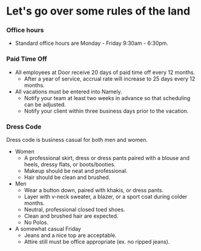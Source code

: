 # Let's go over some rules of the land

### Office hours

* Standard office hours are Monday - Friday 9:30am - 6:30pm.

### Paid Time Off

* All employees at Door receive 20 days of paid time off every 12 months. 
  * After a year of service, accrual rate will increase to 25 days every 12 months.
* All vacations must be entered into Namely.
  * Notify your team at least two weeks in advance so that scheduling can be adjusted.
  * Notify your client within three business days prior to the vacation.

### Dress Code

Dress code is business casual for both men and women.

* Women
  * A professional skirt, dress or dress pants paired with a blouse and heels, dressy flats, or boots/booties.
  * Makeup should be neat and professional.
  * Hair should be clean and brushed.
* Men
  * Wear a button down, paired with khakis, or dress pants.
  * Layer with v-neck sweater, a blazer, or a sport coat during colder months.
  * Neutral, professional closed toed shoes.
  * Clean and brushed hair are expected.
  * No Polos.
* A somewhat casual Friday
  * Jeans and a nice top are acceptable.
  * Attire still must be office appropriate \(ex. no ripped jeans\).





